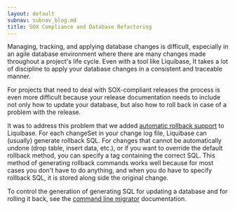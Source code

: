 ```yaml
---
layout: default
subnav: subnav_blog.md
title: SOX Compliance and Database Refactoring
---
```

Managing, tracking, and applying database changes is difficult, especially in an agile database environment where there are many changes made throughout a project's life cycle.   Even with a tool like Liquibase, It takes a lot of discipline to apply your database changes in a consistent and traceable manner.

For projects that need to deal with SOX-compliant releases the process is even more difficult because your release documentation needs to include not only how to update your database, but also how to roll back in case of a problem with the release.

It was to address this problem that we added <a href="http://www.liquibase.org/manual/latest/rollback.html">automatic rollback support</a> to Liquibase.  For each changeSet in your change log file, Liquibase can (usually) generate rollback SQL.  For changes that cannot be automatically undone (drop table, insert data, etc.), or if you want to override the default rollback method, you can specify a  tag containing the correct SQL.  This method of generating rollback commands works well because for most cases you don't have to do anything, and when you do have to specify rollback SQL, it is stored along side the original change.

To control the generation of generating SQL for updating a database and for rolling it back, see the <a href="http://www.liquibase.org/manual/latest/command_line_migrator.html">command line migrator</a> documentation.

